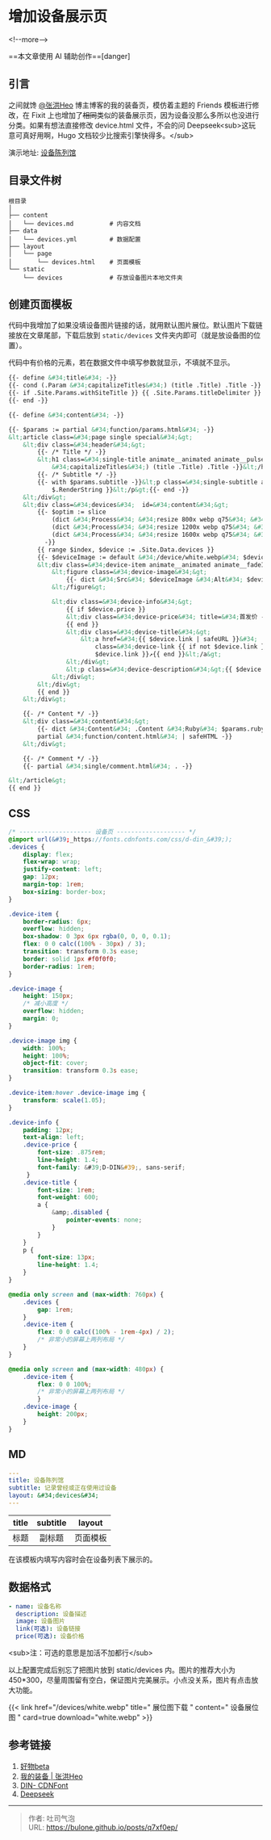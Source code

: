 # 增加设备展示页


&lt;!--more--&gt;

==本文章使用 AI 辅助创作==[danger]
## 引言
之间就馋 [@张洪Heo](https://blog.zhheo.com/equipment/) 博主博客的我的装备页，模仿着主题的 Friends 模板进行修改，在 Fixit 上也增加了~~相同~~类似的装备展示页，因为设备没那么多所以也没进行分类。如果有想法直接修改 device.html 文件，不会的问 Deepseek&lt;sub&gt;这玩意可真好用啊，Hugo 文档较少比搜索引擎快得多。&lt;/sub&gt;

演示地址: [设备陈列馆](/devices)

## 目录文件树

``` { title=&#34;文件树状图&#34;}
根目录
│
├── content
│   └── devices.md          # 内容文档
├── data
│   └── devices.yml         # 数据配置
├── layout
│   └── page
│       └── devices.html    # 页面模板
└── static
    └── devices             # 存放设备图片本地文件夹
```

## 创建页面模板
代码中我增加了如果没填设备图片链接的话，就用默认图片展位。默认图片下载链接放在文章尾部，下载后放到 `static/devices` 文件夹内即可（就是放设备图的位置）。

代码中有价格的元素，若在数据文件中填写参数就显示，不填就不显示。
```html {title=&#34;layout/page/devices.html&#34;}
{{- define &#34;title&#34; -}}
{{- cond (.Param &#34;capitalizeTitles&#34;) (title .Title) .Title -}}
{{- if .Site.Params.withSiteTitle }} {{ .Site.Params.titleDelimiter }} {{ .Site.Title }}{{- end -}}
{{- end -}}

{{- define &#34;content&#34; -}}

{{- $params := partial &#34;function/params.html&#34; -}}
&lt;article class=&#34;page single special&#34;&gt;
    &lt;div class=&#34;header&#34;&gt;
        {{- /* Title */ -}}
        &lt;h1 class=&#34;single-title animate__animated animate__pulse animate__faster&#34;&gt;{{- cond (.Param
            &#34;capitalizeTitles&#34;) (title .Title) .Title -}}&lt;/h1&gt;
        {{- /* Subtitle */ -}}
        {{- with $params.subtitle -}}&lt;p class=&#34;single-subtitle animate__animated animate__fadeIn&#34;&gt;{{ . |
            $.RenderString }}&lt;/p&gt;{{- end -}}
    &lt;/div&gt;
    &lt;div class=&#34;devices&#34;  id=&#34;content&#34;&gt;
        {{- $optim := slice 
            (dict &#34;Process&#34; &#34;resize 800x webp q75&#34; &#34;descriptor&#34; &#34;800w&#34;)
            (dict &#34;Process&#34; &#34;resize 1200x webp q75&#34; &#34;descriptor&#34; &#34;1200w&#34;)
            (dict &#34;Process&#34; &#34;resize 1600x webp q75&#34; &#34;descriptor&#34; &#34;1600w&#34;)
          -}}
        {{ range $index, $device := .Site.Data.devices }}
        {{- $deviceImage := default &#34;/device/white.webp&#34; $device.image -}}
        &lt;div class=&#34;device-item animate__animated animate__fadeIn&#34;&gt;
            &lt;figure class=&#34;device-image&#34;&gt;
                {{- dict &#34;Src&#34; $deviceImage &#34;Alt&#34; $device.name &#34;Title&#34; $device.description &#34;Caption&#34; $device.name &#34;Loading&#34; &#34;lazy&#34; &#34;Linked&#34; true &#34;OptimConfig&#34; $optim | partial &#34;plugin/image.html&#34; -}}
            &lt;/figure&gt;

            &lt;div class=&#34;device-info&#34;&gt;
                {{ if $device.price }}
                &lt;div class=&#34;device-price&#34; title=&#34;首发价 - {{ $device.price}}&#34;&gt;{{ $device.price}}&lt;/div&gt;
                {{ end }}
                &lt;div class=&#34;device-title&#34;&gt;
                    &lt;a href=&#34;{{ $device.link | safeURL }}&#34;
                        class=&#34;device-link {{ if not $device.link }}disabled{{ end }}&#34;&gt;{{ $device.name}} {{ if
                        $device.link }}↗{{ end }}&lt;/a&gt;
                &lt;/div&gt;
                &lt;p class=&#34;device-description&#34;&gt;{{ $device.description }}&lt;/p&gt;
            &lt;/div&gt;
        &lt;/div&gt;
        {{ end }}
    &lt;/div&gt;

    {{- /* Content */ -}}
    &lt;div class=&#34;content&#34;&gt;
        {{- dict &#34;Content&#34; .Content &#34;Ruby&#34; $params.ruby &#34;Fraction&#34; $params.fraction &#34;Fontawesome&#34; $params.fontawesome |
        partial &#34;function/content.html&#34; | safeHTML -}}
    &lt;/div&gt;

    {{- /* Comment */ -}}
    {{- partial &#34;single/comment.html&#34; . -}}

&lt;/article&gt;
{{ end }}
```

## CSS
```SCSS {title=&#34;assest/css/_custom.scss中添加&#34;}
/* -------------------- 设备页 ------------------- */
@import url(&#39;_https://fonts.cdnfonts.com/css/d-din_&#39;);
.devices {
    display: flex;
    flex-wrap: wrap;
    justify-content: left;
    gap: 12px;
    margin-top: 1rem;
    box-sizing: border-box;
}

.device-item {
    border-radius: 6px;
    overflow: hidden;
    box-shadow: 0 3px 6px rgba(0, 0, 0, 0.1);
    flex: 0 0 calc((100% - 30px) / 3);
    transition: transform 0.3s ease;
    border: solid 1px #f0f0f0;
    border-radius: 1rem;
}

.device-image {
    height: 150px;
    /* 减小高度 */
    overflow: hidden;
    margin: 0;
}

.device-image img {
    width: 100%;
    height: 100%;
    object-fit: cover;
    transition: transform 0.3s ease;
}

.device-item:hover .device-image img {
    transform: scale(1.05);
}

.device-info {
    padding: 12px;
    text-align: left;
	.device-price {
		font-size: .875rem;
		line-height: 1.4;
		font-family: &#39;D-DIN&#39;, sans-serif;
	 }
	.device-title {
	    font-size: 1rem;
	    font-weight: 600;
	    a {
	        &amp;.disabled {
	            pointer-events: none;
	        }
	    }
	}
    p {
        font-size: 13px;
        line-height: 1.4;
    }
}

@media only screen and (max-width: 760px) {
	.devices {
        gap: 1rem;
	}
    .device-item {
		flex: 0 0 calc((100% - 1rem-4px) / 2);
	    /* 非常小的屏幕上两列布局 */
    }
}

@media only screen and (max-width: 480px) {
	.device-item {
        flex: 0 0 100%;
        /* 非常小的屏幕上两列布局 */
        }
    .device-image {
        height: 200px;
    }
}

```

## MD
```yaml {title=&#34;content/devices.md&#34;}
---
title: 设备陈列馆
subtitle: 记录曾经或正在使用过设备
layout: &#34;devices&#34;
---
```

| title | subtitle | layout |
| :---: | :------: | :----: |
|  标题   |   副标题    |  页面模板  |

在该模板内填写内容时会在设备列表下展示的。
## 数据格式
```yaml {title=&#34;data/devices.yml&#34;}
- name: 设备名称
  description: 设备描述
  image: 设备图片
  link(可选): 设备链接
  price(可选): 设备价格
```
&lt;sub&gt;注：可选的意思是加活不加都行&lt;/sub&gt;

以上配置完成后别忘了把图片放到 static/devices 内。图片的推荐大小为 450*300，尽量周围留有空白，保证图片完美展示。小点没关系，图片有点击放大功能。

{{&lt; link href=&#34;/devices/white.webp&#34; title=&#34; 展位图下载 &#34; content=&#34; 设备展位图 &#34; card=true download=&#34;white.webp&#34; &gt;}}

## 参考链接

1. [好物beta](https://www.eallion.com/goods/)
2. [我的装备 \| 张洪Heo](https://blog.zhheo.com/equipment/)
3. [DIN- CDNFont](https://www.cdnfonts.com/d-din.font?__cf_chl_rt_tk=nzoRSStBfMypN47isN61eMWawNeHcy8.CopGOguj1xY-1743081133-1.0.1.1-69LlfaZhF0D42wp0OyGq0SLegJwnQdLdxinvpahQRbY)
4. [Deepseek](https://www.deepseek.com)

---

> 作者: 吐司气泡  
> URL: https://bulone.github.io/posts/q7xf0ep/  


